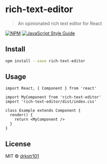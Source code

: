 # rich-text-editor

> An opinionated rich text editor for React

[![NPM](https://img.shields.io/npm/v/rich-text-editor.svg)](https://www.npmjs.com/package/rich-text-editor) [![JavaScript Style Guide](https://img.shields.io/badge/code_style-standard-brightgreen.svg)](https://standardjs.com)

## Install

```bash
npm install --save rich-text-editor
```

## Usage

```tsx
import React, { Component } from 'react'

import MyComponent from 'rich-text-editor'
import 'rich-text-editor/dist/index.css'

class Example extends Component {
  render() {
    return <MyComponent />
  }
}
```

## License

MIT © [drkstr101](https://github.com/drkstr101)
